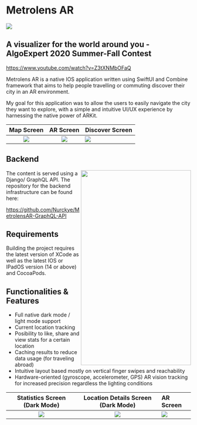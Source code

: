 # Metrolens AR
![](https://github.com/Nurckye/MetrolensAR/blob/master/gh-assets/logo.png) 

## A visualizer for the world around you - AlgoExpert 2020 Summer-Fall Contest

https://www.youtube.com/watch?v=Z3tXNMbOFaQ

Metrolens AR is a native IOS application written using SwiftUI and Combine framework that aims to help people travelling or commuting discover their city in an AR environment. 

My goal for this application was to allow the users to easily navigate the city they want to explore, with a simple and intuitive UI/UX experience by harnessing the native power of ARKit.



Map Screen           |  AR Screen       |                Discover Screen
:-------------------------:|:-------------------------: | :-------------------------
![](https://github.com/Nurckye/MetrolensAR/blob/master/gh-assets/IMG_0094.PNG)  |  ![](https://github.com/Nurckye/MetrolensAR/blob/master/gh-assets/IMG_0097.PNG) | ![](https://github.com/Nurckye/MetrolensAR/blob/master/gh-assets/IMG_0095.PNG)

## Backend
<img align="right" width="300" height="532" src="https://github.com/Nurckye/Metrolens-AR/blob/master/gh-assets/metrolens-small.gif" />

The content is served using a Django/ GraphQL API. The repository for the backend infrastructure can be found here: 

https://github.com/Nurckye/MetrolensAR-GraphQL-API

## Requirements
Building the project requires the latest version of XCode as well as the latest IOS or IPadOS version (14 or above) and CocoaPods.

## Functionalities & Features

* Full native dark mode / light mode support
* Current location tracking
* Posibility to like, share and view stats for a certain location
* Caching results to reduce data usage (for traveling abroad)
* Intuitive layout based mostly on vertical finger swipes and reachability
* Hardware-oriented (gyroscope, accelerometer, GPS) AR vision tracking for increased precision regardless the lighting conditions 

Statistics Screen (Dark Mode)           |  Location Details Screen (Dark Mode)      | AR Screen
:-------------------------: | :-------------------------: | :-------------------------
![](https://github.com/Nurckye/MetrolensAR/blob/master/gh-assets/IMG_0100.PNG)  |  ![](https://github.com/Nurckye/MetrolensAR/blob/master/gh-assets/IMG_0103.PNG) |  ![](https://github.com/Nurckye/MetrolensAR/blob/master/gh-assets/IMG_0098.PNG) 

